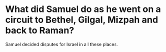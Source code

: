# What did Samuel do as he went on a circuit to Bethel, Gilgal, Mizpah and back to Raman?

Samuel decided disputes for Israel in all these places.
